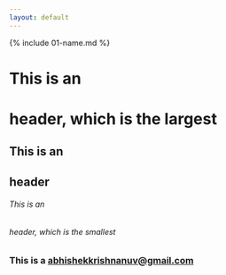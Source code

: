 ```yaml
---
layout: default
---
```


{% include 01-name.md %}
# This is an <h1> header, which is the largest
## This is an <h2> header
###### This is an <h6> header, which is the smallest

### This is a abhishekkrishnanuv@gmail.com 
